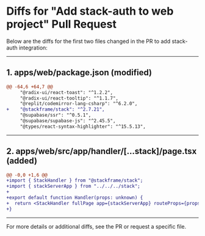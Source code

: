 # Diffs for "Add stack-auth to web project" Pull Request

Below are the diffs for the first two files changed in the PR to add stack-auth integration:

---

## 1. apps/web/package.json (modified)

```diff
@@ -64,6 +64,7 @@
     "@radix-ui/react-toast": "^1.2.2",
     "@radix-ui/react-tooltip": "^1.1.7",
     "@replit/codemirror-lang-csharp": "^6.2.0",
+    "@stackframe/stack": "^2.7.21",
     "@supabase/ssr": "^0.5.1",
     "@supabase/supabase-js": "^2.45.5",
     "@types/react-syntax-highlighter": "^15.5.13",
```

---

## 2. apps/web/src/app/handler/[...stack]/page.tsx (added)

```diff
@@ -0,0 +1,6 @@
+import { StackHandler } from "@stackframe/stack";
+import { stackServerApp } from "../../../stack";
+
+export default function Handler(props: unknown) {
+  return <StackHandler fullPage app={stackServerApp} routeProps={props} />;
+}
```

---

For more details or additional diffs, see the PR or request a specific file.
